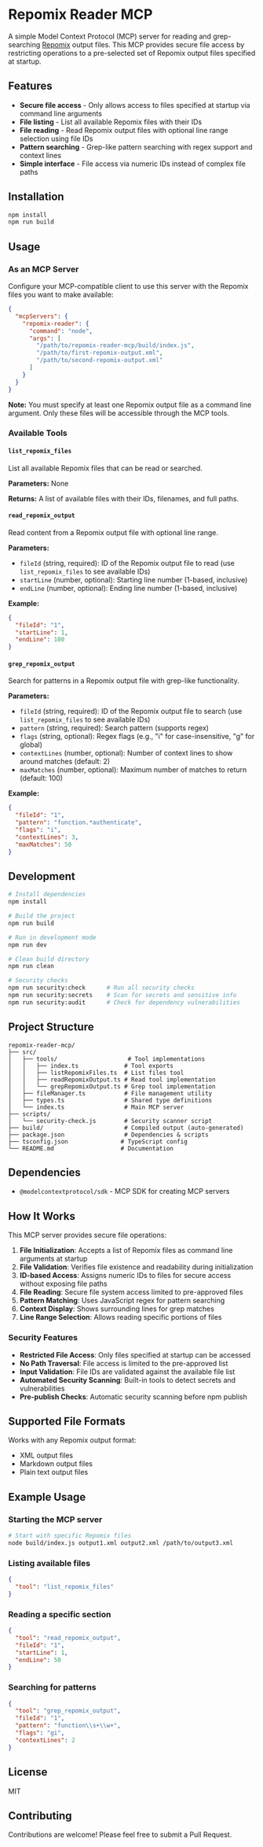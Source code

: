# Repomix Reader MCP

A simple Model Context Protocol (MCP) server for reading and grep-searching [Repomix](https://github.com/yamadashy/repomix) output files. This MCP provides secure file access by restricting operations to a pre-selected set of Repomix output files specified at startup.

## Features

- **Secure file access** - Only allows access to files specified at startup via command line arguments
- **File listing** - List all available Repomix files with their IDs
- **File reading** - Read Repomix output files with optional line range selection using file IDs
- **Pattern searching** - Grep-like pattern searching with regex support and context lines
- **Simple interface** - File access via numeric IDs instead of complex file paths

## Installation

```bash
npm install
npm run build
```

## Usage

### As an MCP Server

Configure your MCP-compatible client to use this server with the Repomix files you want to make available:

```json
{
  "mcpServers": {
    "repomix-reader": {
      "command": "node",
      "args": [
        "/path/to/repomix-reader-mcp/build/index.js",
        "/path/to/first-repomix-output.xml",
        "/path/to/second-repomix-output.xml"
      ]
    }
  }
}
```

**Note:** You must specify at least one Repomix output file as a command line argument. Only these files will be accessible through the MCP tools.

### Available Tools

#### `list_repomix_files`
List all available Repomix files that can be read or searched.

**Parameters:** None

**Returns:** A list of available files with their IDs, filenames, and full paths.

#### `read_repomix_output`
Read content from a Repomix output file with optional line range.

**Parameters:**
- `fileId` (string, required): ID of the Repomix output file to read (use `list_repomix_files` to see available IDs)
- `startLine` (number, optional): Starting line number (1-based, inclusive)
- `endLine` (number, optional): Ending line number (1-based, inclusive)

**Example:**
```json
{
  "fileId": "1",
  "startLine": 1,
  "endLine": 100
}
```

#### `grep_repomix_output`
Search for patterns in a Repomix output file with grep-like functionality.

**Parameters:**
- `fileId` (string, required): ID of the Repomix output file to search (use `list_repomix_files` to see available IDs)
- `pattern` (string, required): Search pattern (supports regex)
- `flags` (string, optional): Regex flags (e.g., "i" for case-insensitive, "g" for global)
- `contextLines` (number, optional): Number of context lines to show around matches (default: 2)
- `maxMatches` (number, optional): Maximum number of matches to return (default: 100)

**Example:**
```json
{
  "fileId": "1",
  "pattern": "function.*authenticate",
  "flags": "i",
  "contextLines": 3,
  "maxMatches": 50
}
```

## Development

```bash
# Install dependencies
npm install

# Build the project
npm run build

# Run in development mode
npm run dev

# Clean build directory
npm run clean

# Security checks
npm run security:check      # Run all security checks
npm run security:secrets    # Scan for secrets and sensitive info
npm run security:audit      # Check for dependency vulnerabilities
```

## Project Structure

```
repomix-reader-mcp/
├── src/
│   ├── tools/                    # Tool implementations
│   │   ├── index.ts             # Tool exports
│   │   ├── listRepomixFiles.ts  # List files tool
│   │   ├── readRepomixOutput.ts # Read tool implementation
│   │   └── grepRepomixOutput.ts # Grep tool implementation
│   ├── fileManager.ts           # File management utility
│   ├── types.ts                 # Shared type definitions
│   └── index.ts                 # Main MCP server
├── scripts/
│   └── security-check.js        # Security scanner script
├── build/                       # Compiled output (auto-generated)
├── package.json                 # Dependencies & scripts
├── tsconfig.json               # TypeScript config
└── README.md                   # Documentation
```

## Dependencies

- `@modelcontextprotocol/sdk` - MCP SDK for creating MCP servers

## How It Works

This MCP server provides secure file operations:

1. **File Initialization**: Accepts a list of Repomix files as command line arguments at startup
2. **File Validation**: Verifies file existence and readability during initialization  
3. **ID-based Access**: Assigns numeric IDs to files for secure access without exposing file paths
4. **File Reading**: Secure file system access limited to pre-approved files
5. **Pattern Matching**: Uses JavaScript regex for pattern searching
6. **Context Display**: Shows surrounding lines for grep matches
7. **Line Range Selection**: Allows reading specific portions of files

### Security Features

- **Restricted File Access**: Only files specified at startup can be accessed
- **No Path Traversal**: File access is limited to the pre-approved list
- **Input Validation**: File IDs are validated against the available file list
- **Automated Security Scanning**: Built-in tools to detect secrets and vulnerabilities
- **Pre-publish Checks**: Automatic security scanning before npm publish

## Supported File Formats

Works with any Repomix output format:
- XML output files
- Markdown output files  
- Plain text output files

## Example Usage

### Starting the MCP server
```bash
# Start with specific Repomix files
node build/index.js output1.xml output2.xml /path/to/output3.xml
```

### Listing available files
```json
{
  "tool": "list_repomix_files"
}
```

### Reading a specific section
```json
{
  "tool": "read_repomix_output",
  "fileId": "1",
  "startLine": 1,
  "endLine": 50
}
```

### Searching for patterns
```json
{
  "tool": "grep_repomix_output", 
  "fileId": "1",
  "pattern": "function\\s+\\w+",
  "flags": "gi",
  "contextLines": 2
}
```

## License

MIT

## Contributing

Contributions are welcome! Please feel free to submit a Pull Request.